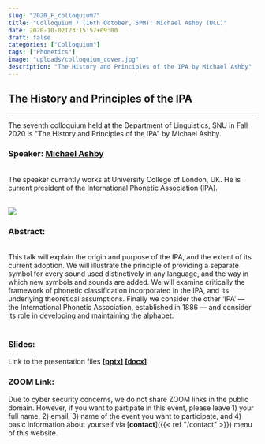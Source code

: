 ```yaml
---
slug: "2020_F_colloquium7"
title: "Colloquium 7 (16th October, 5PM): Michael Ashby (UCL)"
date: 2020-10-02T23:15:57+09:00
draft: false
categories: ["Colloquium"]
tags: ["Phonetics"]
image: "uploads/colloquium_cover.jpg"
description: "The History and Principles of the IPA by Michael Ashby"
---
```


## The History and Principles of the IPA

---

The seventh colloquium held at the Department of Linguistics, SNU in Fall 2020 is "The History and Principles of the IPA" by Michael Ashby.

### Speaker: <a class=intro-link href="https://iris.ucl.ac.uk/iris/browse/profile?upi=MGASH64">Michael Ashby</a>

<br/>
The speaker currently works at University College of London, UK. He is current president of the International Phonetic Association (IPA).
<br/><br/>

![ ](/profiles/Michael_Ashby_image.jpg#floatleft)

### Abstract:

<br/>
This talk will explain the origin and purpose of the IPA, and the extent of its current adoption. We will illustrate the principle of providing a separate symbol for every sound used distinctively in any language, and the way in which new symbols and sounds are added.
We will examine critically the framework of phonetic classification incorporated in the IPA, and its underlying theoretical assumptions.
Finally we consider the other ‘IPA’ — the International Phonetic Association, established in 1886 — and consider its role in developing and maintaining the alphabet.
<br/><br/>

### Slides:

Link to the presentation files [**\[pptx\]**](/materials/Ashby-SNU-2020/Lecture-1/Lecture-1.pptx) [**\[docx\]**]("/materials/Ashby-SNU-2020/Lecture-1/Lecture-1.docx")

### ZOOM Link:

Due to cyber security concerns, we do not share ZOOM links in the public domain. However, if you want to partipate in this event, please leave 1) your full name, 2) email, 3) name of the event you want to participate, and 4) basic information about yourself via [**contact**]({{< ref "/contact" >}}) menu of this website.
